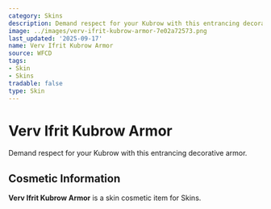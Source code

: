 ```yaml
---
category: Skins
description: Demand respect for your Kubrow with this entrancing decorative armor.
image: ../images/verv-ifrit-kubrow-armor-7e02a72573.png
last_updated: '2025-09-17'
name: Verv Ifrit Kubrow Armor
source: WFCD
tags:
- Skin
- Skins
tradable: false
type: Skin
---
```


# Verv Ifrit Kubrow Armor

Demand respect for your Kubrow with this entrancing decorative armor.

## Cosmetic Information

**Verv Ifrit Kubrow Armor** is a skin cosmetic item for Skins.

